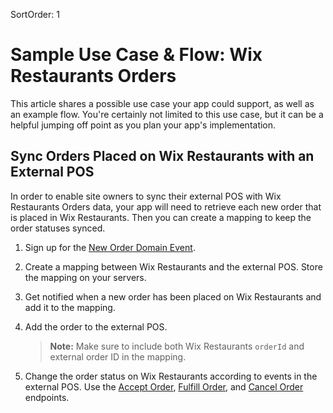 SortOrder: 1
# Sample Use Case & Flow: Wix Restaurants Orders

This article shares a possible use case your app could support, as well as an example flow. 
You're certainly not limited to this use case, but it can be a helpful jumping off point 
as you plan your app's implementation.

## Sync Orders Placed on Wix Restaurants with an External POS

In order to enable site owners to sync their external POS with Wix Restaurants Orders 
data, your app will need to retrieve each new order that is placed in Wix Restaurants. 
Then you can create a mapping to keep the order statuses synced.  

1. Sign up for the [New Order Domain Event](https://dev.wix.com/api/rest/wix-restaurants/orders/new-order-webhook).
2. Create a mapping between Wix Restaurants and the external POS. Store the mapping on your servers.
3. Get notified when a new order has been placed on Wix Restaurants and add it to the mapping.
4. Add the order to the external POS.

    > **Note:** Make sure to include both Wix Restaurants `orderId` and external order ID in the mapping.
5. Change the order status on Wix Restaurants according to events in the external POS. Use the [Accept Order](https://dev.wix.com/api/rest/wix-restaurants/orders/accept-order), [Fulfill Order](https://dev.wix.com/api/rest/wix-restaurants/orders/fulfill-order), and [Cancel Order](https://dev.wix.com/api/rest/wix-restaurants/orders/cancel-order) endpoints.
